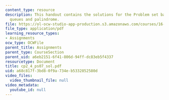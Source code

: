 ```yaml
---
content_type: resource
description: This handout contains the solutions for the Problem set based on stacks,
  queues and palindrome.
file: https://ol-ocw-studio-app-production.s3.amazonaws.com/courses/16-01-unified-engineering-i-ii-iii-iv-fall-2005-spring-2006/a68c817f3bd80f9a734eb5332852580d_cp2_4_ps07_sol.pdf
file_type: application/pdf
learning_resource_types:
- Assignments
ocw_type: OCWFile
parent_title: Assignments
parent_type: CourseSection
parent_uid: a6eb2151-6f41-806d-94ff-dc83eb5f4337
resourcetype: Document
title: cp2_4_ps07_sol.pdf
uid: a68c817f-3bd8-0f9a-734e-b5332852580d
video_files:
  video_thumbnail_file: null
video_metadata:
  youtube_id: null
---
```

